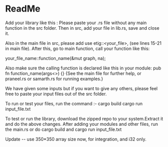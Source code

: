 # ReadMe

Add your library like this :
Please paste your .rs file without any main function in the src folder. Then in src, add your file in lib.rs, save and close it.

Also in the main file in src, please add use etig::<your_file>, (see lines 15-21 in main file). After this, go to main function, call your function like this:

your_file_name::function_name(&mut graph, na);

Also make sure the calling function is declared like this in your module:
pub fn function_name(args<>) {}
{See the main file for further help, or praneel.rs or samarth.rs for running examples.}

We have given some inputs but if you want to give any others, please feel free to paste your input files out of the src folder.

To run or test your files, run the command :-
cargo build
cargo run input_file.txt

To test or run the library, download the zipped repo to your system.Extract it and do the above changes. After adding your modules and other files, run the main.rs or do cargo build and cargo run input_file.txt

Update -- use 350*350 array size now, for integration, and i32 only.
